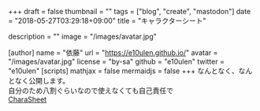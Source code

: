 +++
draft = false
thumbnail = ""
tags = ["blog", "create", "mastodon"]
date = "2018-05-27T03:29:18+09:00"
title = "キャラクターシート"

description = ""
image = "/images/avatar.jpg"

[author]
name = "依藤"
url = "https://e10ulen.github.io/"
avatar = "/images/avatar.jpg"
license = "by-sa"
github = "e10ulen"
twitter = "e10ulen"
[scripts]
mathjax = false
mermaidjs = false
+++
なんとなく、なんとなく公開します。  
自分のため八割ぐらいなので使えなくても自己責任で  
[CharaSheet](/charsheet.xlsx)  

